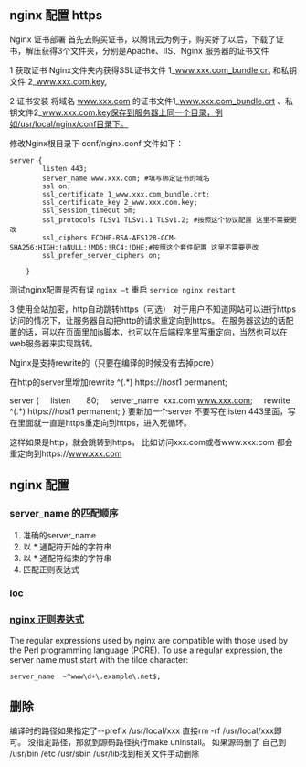## nginx 配置 https
Nginx 证书部署
首先去购买证书，以腾讯云为例子，购买好了以后，下载了证书，解压获得3个文件夹，分别是Apache、IIS、Nginx 服务器的证书文件

1 获取证书
Nginx文件夹内获得SSL证书文件 1_www.xxx.com_bundle.crt 和私钥文件 2_www.xxx.com.key,

2 证书安装
将域名 www.xxx.com 的证书文件1_www.xxx.com_bundle.crt 、私钥文件2_www.xxx.com.key保存到服务器上同一个目录，例如/usr/local/nginx/conf目录下。

修改Nginx根目录下 conf/nginx.conf 文件如下：

```
server {
        listen 443;
        server_name www.xxx.com; #填写绑定证书的域名
        ssl on;
        ssl_certificate 1_www.xxx.com_bundle.crt;
        ssl_certificate_key 2_www.xxx.com.key;
        ssl_session_timeout 5m;
        ssl_protocols TLSv1 TLSv1.1 TLSv1.2; #按照这个协议配置 这里不需要更改
        ssl_ciphers ECDHE-RSA-AES128-GCM-SHA256:HIGH:!aNULL:!MD5:!RC4:!DHE;#按照这个套件配置 这里不需要更改
        ssl_prefer_server_ciphers on;
      
    }

```

测试nginx配置是否有误
`nginx –t`
重启
`service nginx restart`

3 使用全站加密，http自动跳转https（可选）
对于用户不知道网站可以进行https访问的情况下，让服务器自动把http的请求重定向到https。
在服务器这边的话配置的话，可以在页面里加js脚本，也可以在后端程序里写重定向，当然也可以在web服务器来实现跳转。

Nginx是支持rewrite的（只要在编译的时候没有去掉pcre）

在http的server里增加rewrite ^(.*) https://$host$1 permanent;

server {
    listen       80;
    server_name  xxx.com www.xxx.com;
    rewrite ^(.*) https://$host$1 permanent;
}
要新加一个server 不要写在listen 443里面，写在里面就一直是https重定向到https，进入死循环。

这样如果是http，就会跳转到https， 比如访问xxx.com或者www.xxx.com 都会重定向到https://www.xxx.com

## nginx 配置
### server_name 的匹配顺序
1. 准确的server_name
2. 以 * 通配符开始的字符串
3. 以 * 通配符结束的字符串
4. 匹配正则表达式

### loc


### [nginx 正则表达式](http://nginx.org/en/docs/http/server_names.html#regex_names)
The regular expressions used by nginx are compatible with those used by the Perl programming language (PCRE). To use a regular expression, the server name must start with the tilde character:
```
server_name  ~^www\d+\.example\.net$;
```

## 删除
编译时的路径如果指定了--prefix /usr/local/xxx 直接rm -rf /usr/local/xxx即可。
没指定路径，那就到源码路径执行make uninstall。
如果源码删了 自己到 /usr/bin /etc /usr/sbin /usr/lib找到相关文件手动删除